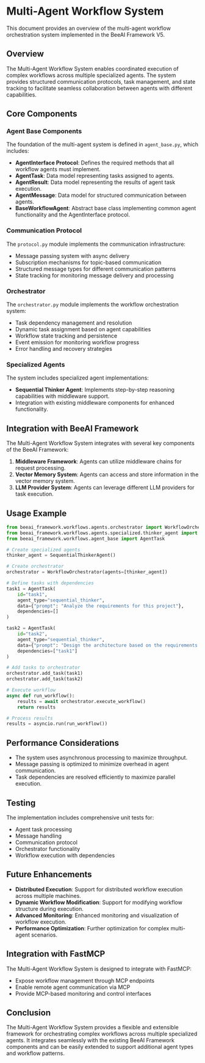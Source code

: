# Multi-Agent Workflow System

This document provides an overview of the multi-agent workflow orchestration system implemented in the BeeAI Framework V5.

## Overview

The Multi-Agent Workflow System enables coordinated execution of complex workflows across multiple specialized agents. The system provides structured communication protocols, task management, and state tracking to facilitate seamless collaboration between agents with different capabilities.

## Core Components

### Agent Base Components

The foundation of the multi-agent system is defined in `agent_base.py`, which includes:

- **AgentInterface Protocol**: Defines the required methods that all workflow agents must implement.
- **AgentTask**: Data model representing tasks assigned to agents.
- **AgentResult**: Data model representing the results of agent task execution.
- **AgentMessage**: Data model for structured communication between agents.
- **BaseWorkflowAgent**: Abstract base class implementing common agent functionality and the AgentInterface protocol.

### Communication Protocol

The `protocol.py` module implements the communication infrastructure:

- Message passing system with async delivery
- Subscription mechanisms for topic-based communication
- Structured message types for different communication patterns
- State tracking for monitoring message delivery and processing

### Orchestrator

The `orchestrator.py` module implements the workflow orchestration system:

- Task dependency management and resolution
- Dynamic task assignment based on agent capabilities
- Workflow state tracking and persistence
- Event emission for monitoring workflow progress
- Error handling and recovery strategies

### Specialized Agents

The system includes specialized agent implementations:

- **Sequential Thinker Agent**: Implements step-by-step reasoning capabilities with middleware support.
- Integration with existing middleware components for enhanced functionality.

## Integration with BeeAI Framework

The Multi-Agent Workflow System integrates with several key components of the BeeAI Framework:

1. **Middleware Framework**: Agents can utilize middleware chains for request processing.
2. **Vector Memory System**: Agents can access and store information in the vector memory system.
3. **LLM Provider System**: Agents can leverage different LLM providers for task execution.

## Usage Example

```python
from beeai_framework.workflows.agents.orchestrator import WorkflowOrchestrator
from beeai_framework.workflows.agents.specialized.thinker_agent import SequentialThinkerAgent
from beeai_framework.workflows.agent_base import AgentTask

# Create specialized agents
thinker_agent = SequentialThinkerAgent()

# Create orchestrator
orchestrator = WorkflowOrchestrator(agents=[thinker_agent])

# Define tasks with dependencies
task1 = AgentTask(
    id="task1",
    agent_type="sequential_thinker",
    data={"prompt": "Analyze the requirements for this project"},
    dependencies=[]
)

task2 = AgentTask(
    id="task2",
    agent_type="sequential_thinker",
    data={"prompt": "Design the architecture based on the requirements analysis"},
    dependencies=["task1"]
)

# Add tasks to orchestrator
orchestrator.add_task(task1)
orchestrator.add_task(task2)

# Execute workflow
async def run_workflow():
    results = await orchestrator.execute_workflow()
    return results

# Process results
results = asyncio.run(run_workflow())
```

## Performance Considerations

- The system uses asynchronous processing to maximize throughput.
- Message passing is optimized to minimize overhead in agent communication.
- Task dependencies are resolved efficiently to maximize parallel execution.

## Testing

The implementation includes comprehensive unit tests for:
- Agent task processing
- Message handling
- Communication protocol
- Orchestrator functionality
- Workflow execution with dependencies

## Future Enhancements

- **Distributed Execution**: Support for distributed workflow execution across multiple machines.
- **Dynamic Workflow Modification**: Support for modifying workflow structure during execution.
- **Advanced Monitoring**: Enhanced monitoring and visualization of workflow execution.
- **Performance Optimization**: Further optimization for complex multi-agent scenarios.

## Integration with FastMCP

The Multi-Agent Workflow System is designed to integrate with FastMCP:
- Expose workflow management through MCP endpoints
- Enable remote agent communication via MCP
- Provide MCP-based monitoring and control interfaces

## Conclusion

The Multi-Agent Workflow System provides a flexible and extensible framework for orchestrating complex workflows across multiple specialized agents. It integrates seamlessly with the existing BeeAI Framework components and can be easily extended to support additional agent types and workflow patterns. 